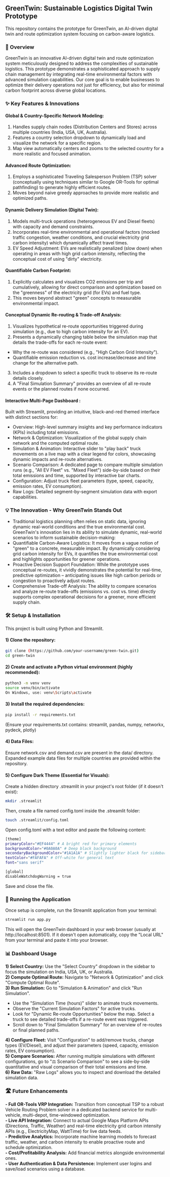 ## GreenTwin: Sustainable Logistics Digital Twin Prototype
This repository contains the prototype for GreenTwin, an AI-driven digital twin and route optimization system focusing on carbon-aware logistics.

### 🚀 Overview
GreenTwin is an innovative AI-driven digital twin and route optimization system meticulously designed to address the complexities of sustainable logistics. This prototype demonstrates a sophisticated approach to supply chain management by integrating real-time environmental factors with advanced simulation capabilities. Our core goal is to enable businesses to optimize their delivery operations not just for efficiency, but also for minimal carbon footprint across diverse global locations.

### ✨ Key Features & Innovations
  #### Global & Country-Specific Network Modeling:

  1) Handles supply chain nodes (Distribution Centers and Stores) across multiple countries (India, USA, UK, Australia).
  2) Features a country selection dropdown to dynamically load and visualize the network for a specific region.
  3) Map view automatically centers and zooms to the selected country for a more realistic and focused animation.

  #### Advanced Route Optimization:

  1) Employs a sophisticated Traveling Salesperson Problem (TSP) solver (conceptually using techniques similar to Google OR-Tools for optimal pathfinding) to generate highly efficient routes.
  2) Moves beyond naive greedy approaches to provide more realistic and optimized paths.

  #### Dynamic Delivery Simulation (Digital Twin):

  1) Models multi-truck operations (heterogeneous EV and Diesel fleets) with capacity and demand constraints.
  2) Incorporates real-time environmental and operational factors (mocked traffic congestion, weather conditions, and crucial electricity grid carbon      intensity) which dynamically affect travel times.
  3) EV Speed Adjustment: EVs are realistically penalized (slow down) when operating in areas with high grid carbon intensity, reflecting the conceptual   cost of using "dirty" electricity.

  #### Quantifiable Carbon Footprint:

  1) Explicitly calculates and visualizes CO2 emissions per trip and cumulatively, allowing for direct comparison and optimization based on the "greenness" of the electricity grid (for EVs) and fuel type.
  2) This moves beyond abstract "green" concepts to measurable environmental impact.

  #### Conceptual Dynamic Re-routing & Trade-off Analysis:

  1) Visualizes hypothetical re-route opportunities triggered during simulation (e.g., due to high carbon intensity for an EV).
  2) Presents a dynamically changing table below the simulation map that details the trade-offs for each re-route event:
  - Why the re-route was considered (e.g., "High Carbon Grid Intensity").
  - Quantifiable emission reduction vs. cost increase/decrease and time change for the alternative path.
  3) Includes a dropdown to select a specific truck to observe its re-route details closely.
  4) A "Final Simulation Summary" provides an overview of all re-route events or the planned routes if none occurred.

  #### Interactive Multi-Page Dashboard :

  Built with Streamlit, providing an intuitive, black-and-red themed interface with distinct sections for:
  - Overview: High-level summary insights and key performance indicators (KPIs) including total emissions.
  - Network & Optimization: Visualization of the global supply chain network and the computed optimal route.
  - Simulation & Animation: Interactive slider to "play back" truck movements on a live map with a clear legend for colors, showcasing dynamic impacts and re-route alternatives.
  - Scenario Comparison: A dedicated page to compare multiple simulation runs (e.g., "All EV Fleet" vs. "Mixed Fleet") side-by-side based on their total emissions and time, supported by interactive bar charts.
  - Configuration: Adjust truck fleet parameters (type, speed, capacity, emission rates, EV consumption).
  - Raw Logs: Detailed segment-by-segment simulation data with export capabilities.

### 💡 The Innovation - Why GreenTwin Stands Out
- Traditional logistics planning often relies on static data, ignoring dynamic real-world conditions and the true environmental cost. GreenTwin's innovation lies in its ability to simulate dynamic, real-world scenarios to inform sustainable decision-making:
- Quantifiable Carbon-Aware Logistics: It moves from a vague notion of "green" to a concrete, measurable impact. By dynamically considering grid carbon intensity for EVs, it quantifies the true environmental cost and highlights opportunities for greener operations.
- Proactive Decision Support Foundation: While the prototype uses conceptual re-routes, it vividly demonstrates the potential for real-time, predictive optimization – anticipating issues like high carbon periods or congestion to proactively adjust routes.
- Comprehensive Trade-off Analysis: The ability to compare scenarios and analyze re-route trade-offs (emissions vs. cost vs. time) directly supports complex operational decisions for a greener, more efficient supply chain.

### 🛠️ Setup & Installation
This project is built using Python and Streamlit.

#### 1) Clone the repository:
  ```bash
  git clone (https://github.com/your-username/green-twin.git)
  cd green-twin
```

#### 2) Create and activate a Python virtual environment (highly recommended):
```bash
python3 -m venv venv
source venv/bin/activate
On Windows, use: venv\Scripts\activate
```

#### 3) Install the required dependencies:
```bash
pip install -r requirements.txt
```
(Ensure your requirements.txt contains: streamlit, pandas, numpy, networkx, pydeck, plotly)

#### 4) Data Files:
Ensure network.csv and demand.csv are present in the data/ directory. Expanded example data files for multiple countries are provided within the repository.

#### 5) Configure Dark Theme (Essential for Visuals):
Create a hidden directory .streamlit in your project's root folder (if it doesn't exist):
```bash
mkdir .streamlit
```
Then, create a file named config.toml inside the .streamlit folder:
```bash
touch .streamlit/config.toml
```
Open config.toml with a text editor and paste the following content:
```bash
[theme]
primaryColor="#EF4444" # A bright red for primary elements
backgroundColor="#0A0A0A" # Deep black background
secondaryBackgroundColor="#1A1A1A" # Slightly lighter black for sidebars/panels
textColor="#FAFAFA" # Off-white for general text
font="sans serif"

[global]
disableWatchdogWarning = true
```
Save and close the file.

### 🚀 Running the Application
Once setup is complete, run the Streamlit application from your terminal:
```bash
streamlit run app.py
```
This will open the GreenTwin dashboard in your web browser (usually at http://localhost:8501). If it doesn't open automatically, copy the "Local URL" from your terminal and paste it into your browser.

### 📊 Dashboard Usage
**1) Select Country:** Use the "Select Country" dropdown in the sidebar to focus the simulation on India, USA, UK, or Australia.  
**2) Compute Optimal Route:** Navigate to "Network & Optimization" and click "Compute Optimal Route".  
**3) Run Simulation:** Go to "Simulation & Animation" and click "Run Simulation".  
  - Use the "Simulation Time (hours)" slider to animate truck movements.
  - Observe the "Current Simulation Factors" for active trucks.
  - Look for "Dynamic Re-route Opportunities" below the map. Select a truck to see detailed trade-offs if a re-route event was triggered.
  - Scroll down to "Final Simulation Summary" for an overview of re-routes or final planned paths.

**4) Configure Fleet:** Visit "Configuration" to add/remove trucks, change types (EV/Diesel), and adjust their parameters (speed, capacity, emission rates, EV consumption).  
**5) Compare Scenarios:** After running multiple simulations with different configurations, go to "⚖️ Scenario Comparison" to see a side-by-side quantitative and visual comparison of their total emissions and time.  
**6) Raw Data:** "Raw Logs" allows you to inspect and download the detailed simulation data.  

### 🛣️ Future Enhancements
**- Full OR-Tools VRP Integration:** Transition from conceptual TSP to a robust Vehicle Routing Problem solver in a dedicated backend service for multi-vehicle, multi-depot, time-windowed optimization.  
**- Live API Integration:** Connect to actual Google Maps Platform APIs (Directions, Traffic, Weather) and real-time electricity grid carbon intensity APIs (e.g., ElectricityMap, WattTime) for live data feeds.  
**- Predictive Analytics:** Incorporate machine learning models to forecast traffic, weather, and carbon intensity to enable proactive route and schedule optimization.  
**- Cost/Profitability Analysis:** Add financial metrics alongside environmental ones.  
**- User Authentication & Data Persistence:** Implement user logins and save/load scenarios using a database.  
